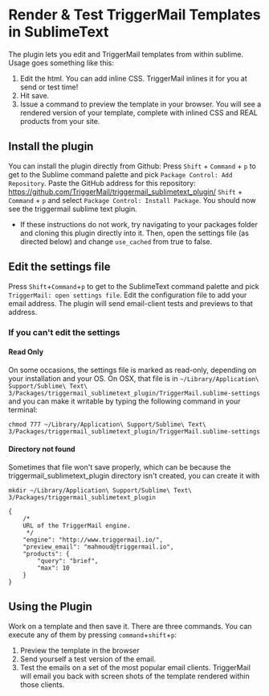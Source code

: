 # Render & Test TriggerMail Templates in SublimeText

The plugin lets you edit and TriggerMail templates from within sublime. Usage goes something like this:

1. Edit the html. You can add inline CSS. TriggerMail inlines it for you at send or test time!
2. Hit save.
3. Issue a command to preview the template in your browser. You will see a rendered version of your template, complete with inlined CSS and REAL products from your site.

## Install the plugin
You can install the plugin directly from Github:
Press `Shift` + `Command` + `p` to get to the Sublime command palette and pick `Package Control: Add Repository`.
Paste the GitHub address for this repository: https://github.com/TriggerMail/triggermail_sublimetext_plugin/
`Shift` + `Command` + `p` and select `Package Control: Install Package`. You should now see the triggermail sublime text plugin.

* If these instructions do not work, try navigating to your packages folder and cloning this plugin directly into it. Then, open the settings file (as directed below) and change `use_cached` from true to false.

## Edit the settings file
Press `Shift`+`Command`+`p` to get to the SublimeText command palette and pick `TriggerMail: open settings file`.
Edit the configuration file to add your email address. The plugin will send email-client tests and previews to that address.

### If you can't edit the settings 

#### Read Only
On some occasions, the settings file is marked as read-only, depending on your installation and your OS. On OSX, that file is in `~/Library/Application\ Support/Sublime\ Text\ 3/Packages/triggermail_sublimetext_plugin/TriggerMail.sublime-settings` and you can make it writable by typing the following command in your terminal:

```
chmod 777 ~/Library/Application\ Support/Sublime\ Text\ 3/Packages/triggermail_sublimetext_plugin/TriggerMail.sublime-settings
```

#### Directory not found
Sometimes that file won't save properly, which can be because the triggermail_sublimetext_plugin directory isn't created, you can create it with

```
mkdir ~/Library/Application\ Support/Sublime\ Text\ 3/Packages/triggermail_sublimetext_plugin
```

```
{
    /*
    URL of the TriggerMail engine.
     */
    "engine": "http://www.triggermail.io/",
    "preview_email": "mahmoud@triggermail.io",
    "products": {
        "query": "brief",
        "max": 10
    }
}
```

## Using the Plugin
Work on a template and then save it. There are three commands. You can execute any of them by pressing `command`+`shift`+`p`:

1. Preview the template in the browser
2. Send yourself a test version of the email.
3. Test the emails on a set of the most popular email clients. TriggerMail will email you back with screen shots of the template rendered within those clients.
